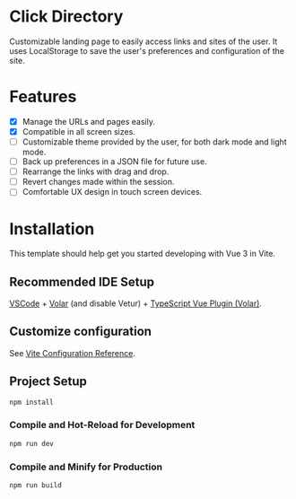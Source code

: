 # Click Directory

Customizable landing page to easily access links and sites of the user. It uses LocalStorage to save the user's preferences and configuration of the site.

# Features

- [x] Manage the URLs and pages easily.
- [x] Compatible in all screen sizes.
- [ ] Customizable theme provided by the user, for both dark mode and light mode.
- [ ] Back up preferences in a JSON file for future use.
- [ ] Rearrange the links with drag and drop.
- [ ] Revert changes made within the session.
- [ ] Comfortable UX design in touch screen devices.

# Installation

This template should help get you started developing with Vue 3 in Vite.

## Recommended IDE Setup

[VSCode](https://code.visualstudio.com/) + [Volar](https://marketplace.visualstudio.com/items?itemName=Vue.volar) (and disable Vetur) + [TypeScript Vue Plugin (Volar)](https://marketplace.visualstudio.com/items?itemName=Vue.vscode-typescript-vue-plugin).

## Customize configuration

See [Vite Configuration Reference](https://vitejs.dev/config/).

## Project Setup

```sh
npm install
```

### Compile and Hot-Reload for Development

```sh
npm run dev
```

### Compile and Minify for Production

```sh
npm run build
```
